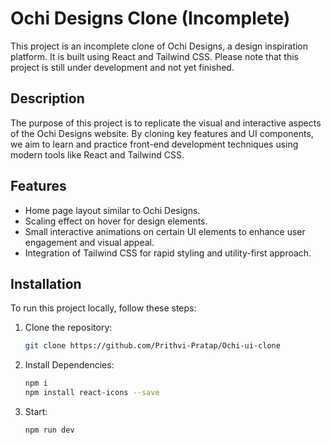 # Ochi Designs Clone (Incomplete)

This project is an incomplete clone of Ochi Designs, a design inspiration platform. It is built using React and Tailwind CSS. Please note that this project is still under development and not yet finished. 

## Description

The purpose of this project is to replicate the visual and interactive aspects of the Ochi Designs website. By cloning key features and UI components, we aim to learn and practice front-end development techniques using modern tools like React and Tailwind CSS.

## Features

- Home page layout similar to Ochi Designs.
- Scaling effect on hover for design elements.
- Small interactive animations on certain UI elements to enhance user engagement and visual appeal.
- Integration of Tailwind CSS for rapid styling and utility-first approach.

## Installation

To run this project locally, follow these steps:

1. Clone the repository:

   ```bash
   git clone https://github.com/Prithvi-Pratap/Ochi-ui-clone

2. Install Dependencies:
   ```bash
   npm i
   npm install react-icons --save

4. Start:
   ```bash
   npm run dev
